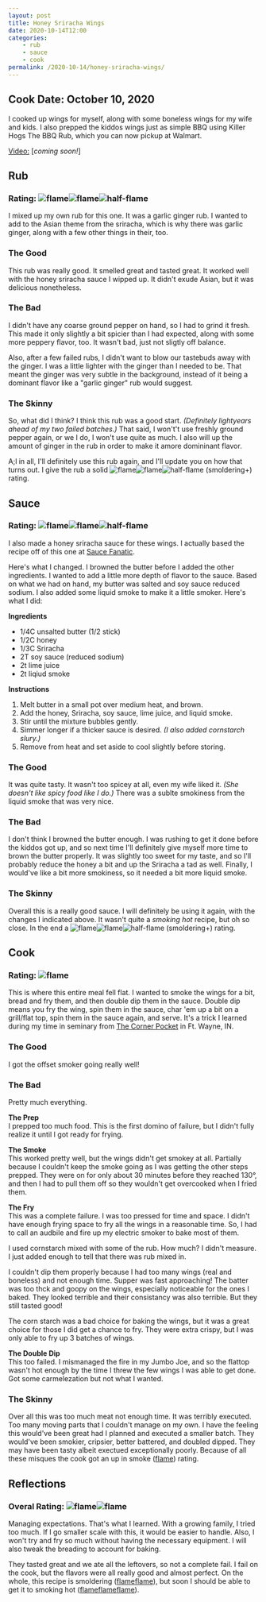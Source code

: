 ```yaml
---
layout: post
title: Honey Sriracha Wings
date: 2020-10-14T12:00
categories:
    - rub
    - sauce
    - cook
permalink: /2020-10-14/honey-sriracha-wings/
---
```


## Cook Date: October 10, 2020

I cooked up wings for myself, along with some boneless wings for my wife and kids. I also prepped the kiddos wings just as simple BBQ using Killer Hogs The BBQ Rub, which you can now pickup at Walmart.

[Video:]() [_coming soon!_]

<!-- excerpt -->

## Rub
### Rating: ![flame](/assets/flame.png)![flame](/assets/flame.png)![half-flame](/assets/half-flame.png)

I mixed up my own rub for this one. It was a garlic ginger rub. I wanted to add to the Asian theme from the sriracha, which is why there was garlic ginger, along with a few other things in their, too.

### The Good

This rub was really good. It smelled great and tasted great. It worked well with the honey sriracha sauce I wipped up. It didn't exude Asian, but it was delicious nonetheless.

### The Bad

I didn't have any coarse ground pepper on hand, so I had to grind it fresh. This made it only slightly a bit spicier than I had expected, along with some more peppery flavor, too. It wasn't bad, just not sligtly off balance. 

Also, after a few failed rubs, I didn't want to blow our tastebuds away with the ginger. I was a little lighter with the ginger than I needed to be. That meant the ginger was very subtle in the background, instead of it being a dominant flavor like a "garlic ginger" rub would suggest.

### The Skinny

So, what did I think? I think this rub was a good start. _(Definitely lightyears ahead of my two failed batches.)_ That said, I won't't use freshly ground pepper again, or we I do, I won't use quite as much. I also will up the amount of ginger in the rub in order to make it amore domininant flavor.

A;l in all, I'll definitely use this rub again, and I'll update you on how that turns out. I give the rub a solid ![flame](/assets/flame.png)![flame](/assets/flame.png)![half-flame](/assets/half-flame.png) (smoldering+) rating.

## Sauce
### Rating: ![flame](/assets/flame.png)![flame](/assets/flame.png)![half-flame](/assets/half-flame.png)

I also made a honey sriracha sauce for these wings. I actually based the recipe off of this one at [Sauce Fanatic](https://www.saucefanatic.com/honey-sriracha-sauce/).

Here's what I changed. I browned the butter before I added the other ingredients. I wanted to add a little more depth of flavor to the sauce. Based on what we had on hand, my butter was salted and soy sauce reduced sodium. I also added some liquid smoke to make it a little smoker. Here's what I did:

**Ingredients**
- 1/4C unsalted butter (1/2 stick)
- 1/2C honey
- 1/3C Sriracha
- 2T soy sauce (reduced sodium)
- 2t lime juice
- 2t liqiud smoke

**Instructions**
1. Melt butter in a small pot over medium heat, and brown.
2. Add the honey, Sriracha, soy sauce, lime juice, and liquid smoke. 
3. Stir until the mixture bubbles gently. 
4. Simmer longer if a thicker sauce is desired. _(I also added cornstarch slury.)_
5. Remove from heat and set aside to cool slightly before storing.

### The Good

It was quite tasty. It wasn't too spicey at all, even my wife liked it. _(She doesn't like spicy food like I do.)_ There was a sublte smokiness from the liquid smoke that was very nice.

### The Bad

I don't think I browned the butter enough. I was rushing to get it done before the kiddos got up, and so next time I'll definitely give myself more time to brown the butter properly. It was slightly too sweet for my taste, and so I'll probably reduce the honey a bit and up the Sriracha a tad as well. Finally, I would've like a bit more smokiness, so it needed a bit more liquid smoke.

### The Skinny

Overall this is a really good sauce. I will definitely be using it again, with the changes I indicated above. It wasn't quite a _smoking hot_ recipe, but oh so close. In the end a ![flame](/assets/flame.png)![flame](/assets/flame.png)![half-flame](/assets/half-flame.png) (smoldering+) rating.

## Cook
### Rating: ![flame](/assets/flame.png)

This is where this entire meal fell flat. I wanted to smoke the wings for a bit, bread and fry them, and then double dip them in the sauce. Double dip means you fry the wing, spin them in the sauce, char 'em up a bit on a grill/flat top, spin them in the sauce again, and serve. It's a trick I learned during my time in seminary from [The Corner Pocket](https://www.cornerpocketfw.com/) in Ft. Wayne, IN.

### The Good

I got the offset smoker going really well!

### The Bad

Pretty much everything.

**The Prep**\
I prepped too much food. This is the first domino of failure, but I didn't fully realize it until I got ready for frying.

**The Smoke**\
This worked pretty well, but the wings didn't get smokey at all. Partially because I couldn't keep the smoke going as I was getting the other steps prepped. They were on for only about 30 minutes before they reached 130°, and then I had to pull them off so they wouldn't get overcooked when I fried them. 

**The Fry**\
This was a complete failure. I was too pressed for time and space. I didn't have enough frying space to fry all the wings in a reasonable time. So, I had to call an audbile and fire up my electric smoker to bake most of them.

I used cornstarch mixed with some of the rub. How much? I didn't measure. I just added enough to tell that there was rub mixed in.

I couldn't dip them properly because I had too many wings (real and boneless) and not enough time. Supper was fast approaching! The batter was too thck and goopy on the wings, especially noticeable for the ones I baked. They looked terrible and their consistancy was also terrible. But they still tasted good!

The corn starch was a bad choice for baking the wings, but it was a great choice for those I did get a chance to fry. They were extra crispy, but I was only able to fry up 3 batches of wings.

**The Double Dip**\
This too failed. I mismanaged the fire in my Jumbo Joe, and so the flattop wasn't hot enough by the time I threw the few wings I was able to get done. Got some carmelezation but not what I wanted.

### The Skinny
Over all this was too much meat not enough time. It was terribly executed. Too many moving parts that I couldn't manage on my own. I have the feeling this would've been great had I planned and executed a smaller batch. They would've been smokier, cripsier, better battered, and doubled dipped. They may have been tasty albeit  exectued exceptionally poorly. Because of all these misques the cook got an up in smoke ([flame](/assets/flame.png)) rating.

## Reflections
### Overal Rating: ![flame](/assets/flame.png)![flame](/assets/flame.png)

Managing expectations. That's what I learned. With a growing family, I tried too much. If I go smaller scale with this, it would be easier to handle. Also, I won't try and fry so much without having the necessary equipment. I will also tweak the breading to account for baking.

They tasted great and we ate all the leftovers, so not a complete fail. I fail on the cook, but the flavors were all really good and almost perfect. On the whole, this recipe is smoldering ([flame](/assets/flame.png)[flame](/assets/flame.png)), but soon I should be able to get it to smoking hot ([flame](/assets/flame.png)[flame](/assets/flame.png)[flame](/assets/flame.png)).
